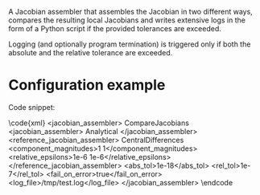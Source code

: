 A Jacobian assembler that assembles the Jacobian in two different ways, compares
the resulting local Jacobians and writes extensive logs in the form of a Python
script if the provided tolerances are exceeded.

Logging (and optionally program termination) is triggered only if both the
absolute and the relative tolerance are exceeded.

# Configuration example

Code snippet:

\code{xml}
<OpenGeoSysProject>
    <processes>
        <process>
            <jacobian_assembler>
                <type>CompareJacobians</type>
                <jacobian_assembler>
                    <type>Analytical</type>
                </jacobian_assembler>
                <reference_jacobian_assembler>
                    <type>CentralDifferences</type>
                    <component_magnitudes>1 1</component_magnitudes>
                    <relative_epsilons>1e-6 1e-6</relative_epsilons>
                </reference_jacobian_assembler>
                <abs_tol>1e-18</abs_tol>
                <rel_tol>1e-7</rel_tol>
                <fail_on_error>true</fail_on_error>
                <log_file>/tmp/test.log</log_file>
            </jacobian_assembler>
\endcode
